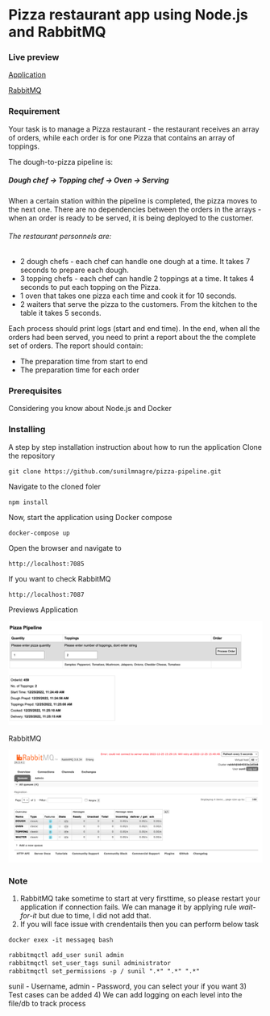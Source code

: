 # Pizza restaurant app using Node.js and RabbitMQ

### Live preview

[Application](http://87.200.95.206:7085/)

[RabbitMQ](http://87.200.95.206:7087/)

### Requirement
Your task is to manage a Pizza restaurant - the restaurant receives an array of
orders, while each order is for one Pizza that contains an array of toppings.

The dough-to-pizza pipeline is:
##### Dough chef -> Topping chef -> Oven -> Serving
When a certain station within the pipeline is completed, the pizza moves to the next one. There are no dependencies between the orders in the arrays - when an order is ready to be served, it is being deployed to the customer.

###### The restaurant personnels are:
* 2 dough chefs - each chef can handle one dough at a time. It takes 7 seconds to
prepare each dough.
* 3 topping chefs - each chef can handle 2 toppings at a time. It takes 4 seconds to put each topping on the Pizza.
* 1 oven that takes one pizza each time and cook it for 10 seconds.
* 2 waiters that serve the pizza to the customers. From the kitchen to the table it takes 5 seconds.

Each process should print logs (start and end time).
In the end, when all the orders had been served, you need to print a report about the the complete set of orders. The report should contain:
* The preparation time from start to end
* The preparation time for each order

### Prerequisites
Considering you know about Node.js and Docker
### Installing
A step by step installation instruction about how to run the application
Clone the repository
```
git clone https://github.com/sunilmnagre/pizza-pipeline.git
```
Navigate to the cloned foler
```
npm install
```

Now, start the application using Docker compose
```
docker-compose up
```
Open the browser and navigate to
```
http://localhost:7085
```

If you want to check RabbitMQ
```
http://localhost:7087
```
Previews
Application
<p align="center">
        <img src="assets/app.png" width="1000" alt="Pizza Pipeline app" />
</p>

RabbitMQ
<p align="center">
        <img src="assets/rabbitmq.png" width="1000" alt="RabbitMQ" />
</p>

### Note
1) RabbitMQ take sometime to start at very firsttime, so please restart your application if connection fails. We can manage it by applying rule *wait-for-it* but due to time, I did not add that.
2) If you will face issue with crendentails then you can perform below task
```
docker exex -it messageq bash
```
```
rabbitmqctl add_user sunil admin
rabbitmqctl set_user_tags sunil administrator
rabbitmqctl set_permissions -p / sunil ".*" ".*" ".*"
```
sunil - Username, admin - Password, you can select your if you want
3) Test cases can be added
4) We can add logging on each level into the file/db to track process